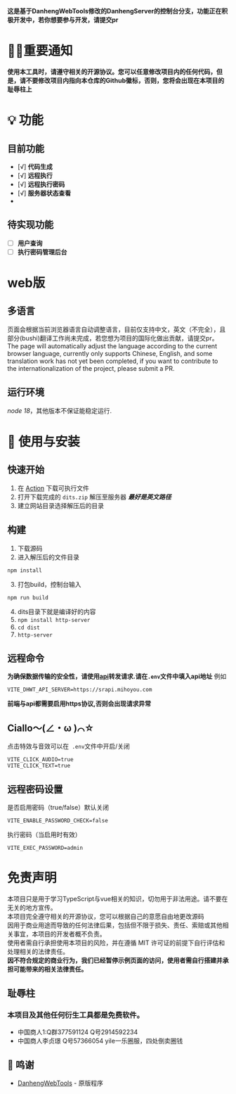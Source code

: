 

**这是基于DanhengWebTools修改的DanhengServer的控制台分支，功能正在积极开发中，若你想要参与开发，请提交pr**  
# 📣📣重要通知
**使用本工具时，请遵守相关的开源协议。您可以任意修改项目内的任何代码，但是，请不要修改项目内指向本仓库的Github徽标，否则，您将会出现在本项目的耻辱柱上**

# 💡 功能

## 目前功能

- [√] **代码生成**
- [√] **远程执行**
- [√] **远程执行密码**
- [√] **服务器状态查看**
- 
## 待实现功能

- [ ] **用户查询**
- [ ] **执行密码管理后台**

# web版
## 多语言
页面会根据当前浏览器语言自动调整语言，目前仅支持中文，英文（不完全），且部分(bushi)翻译工作尚未完成，若您想为项目的国际化做出贡献，请提交pr。
The page will automatically adjust the language according to the current browser language, currently only supports Chinese, English, and some translation work has not yet been completed, if you want to contribute to the internationalization of the project, please submit a PR.

## 运行环境
*node 18*，其他版本不保证能稳定运行.

# 🍗 使用与安装

## 快速开始
1. 在 [Action](https://github.com/TYWIM/PrayerTools/actions) 下载可执行文件
2. 打开下载完成的 `dits.zip` 解压至服务器 __*最好是英文路径*__
3. 建立网站目录选择解压后的目录

## 构建
1. 下载源码
2. 进入解压后的文件目录
```
npm install
```
3. 打包build，控制台输入
```
npm run build
```
4. dits目录下就是编译好的内容
5. ```npm install http-server```
6. ```cd dist```
7. ```http-server```

## 远程命令
**为确保数据传输的安全性，请使用[api](https://github.com/lctoolsweb/DanhengWebTools-transmit)转发请求.请在`.env`文件中填入api地址**
例如
```
VITE_DHWT_API_SERVER=https://srapi.mihoyou.com
```
**前端与api都需要启用https协议,否则会出现请求异常**

## Ciallo～(∠・ω )⌒☆
点击特效与音效可以在` .env`文件中开启/关闭
```
VITE_CLICK_AUDIO=true
VITE_CLICK_TEXT=true
```
## 远程密码设置
是否启用密码（true/false）默认关闭
```
VITE_ENABLE_PASSWORD_CHECK=false
```
执行密码（当启用时有效）
```
VITE_EXEC_PASSWORD=admin
```

# 免责声明

本项目只是用于学习TypeScript与vue相关的知识，切勿用于非法用途。请不要在无关的地方宣传。  
本项目完全遵守相关的开源协议，您可以根据自己的意愿自由地更改源码  
因用于商业用途而导致的任何法律后果，包括但不限于损失、责任、索赔或其他相关事宜，本项目的开发者概不负责。  
使用者需自行承担使用本项目的风险，并在遵循 MIT 许可证的前提下自行评估和处理相关的法律责任。  
**因不符合规定的商业行为，我们已经暂停示例页面的访问，使用者需自行搭建并承担可能带来的相关法律责任。**

## 耻辱柱
### 本项目及其他任何衍生工具都是免费软件。
+ 中国商人1:Q群377591124 Q号2914592234
+ 中国商人李贞璟 Q号57366054 yile一乐圈服，四处倒卖圈钱

## 🙌 鸣谢
- [DanhengWebTools](https://github.com/lctoolsweb/DanhengWebTools) - 原版程序
